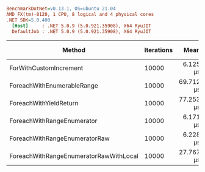 ``` ini

BenchmarkDotNet=v0.13.1, OS=ubuntu 21.04
AMD FX(tm)-8120, 1 CPU, 8 logical and 4 physical cores
.NET SDK=5.0.400
  [Host]     : .NET 5.0.9 (5.0.921.35908), X64 RyuJIT
  DefaultJob : .NET 5.0.9 (5.0.921.35908), X64 RyuJIT


```
|                                 Method | Iterations |      Mean |     Error |    StdDev | Code Size |
|--------------------------------------- |----------- |----------:|----------:|----------:|----------:|
|                 ForWithCustomIncrement |      10000 |  6.125 μs | 0.0586 μs | 0.0549 μs |      30 B |
|             ForeachWithEnumerableRange |      10000 | 69.712 μs | 1.1155 μs | 1.2399 μs |     433 B |
|                 ForeachWithYieldReturn |      10000 | 77.253 μs | 1.4753 μs | 2.0681 μs |     365 B |
|             ForeachWithRangeEnumerator |      10000 |  6.171 μs | 0.0640 μs | 0.0567 μs |     340 B |
|          ForeachWithRangeEnumeratorRaw |      10000 |  6.228 μs | 0.0513 μs | 0.0480 μs |     340 B |
| ForeachWithRangeEnumeratorRawWithLocal |      10000 | 27.767 μs | 0.1562 μs | 0.1461 μs |     370 B |

